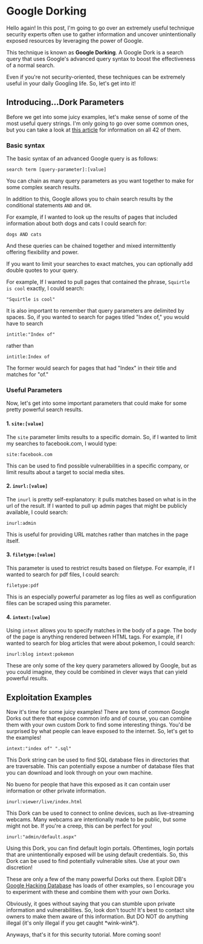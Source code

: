 # Google Dorking

Hello again! In this post, I'm going to go over an extremely
useful technique security experts often use to gather 
information and uncover unintentionally exposed resources
by leveraging the power of Google. 

This technique is known as **Google Dorking**. A Google Dork is 
a search query that uses Google's advanced query syntax to 
boost the effectiveness of a normal search.

Even if you're not security-oriented, these techniques can be
extremely useful in your daily Googling life. So, let's get
into it!

## Introducing...Dork Parameters

Before we get into some juicy examples, let's make sense
of some of the most useful query strings. I'm only going
to go over some common ones, but you can take a look
at [this article](https://ahrefs.com/blog/google-advanced-search-operators/)
for information on all 42 of them.

### Basic syntax

The basic syntax of an advanced Google query is as follows:

```
search term [query-parameter]:[value]
```

You can chain as many query parameters as you want together
to make for some complex search results.

In addition to this, Google allows you to chain search results by the
conditional statements `AND` and `OR`.

For example, if I wanted to look up the results of pages that included
information about both dogs and cats I could search for:

```
dogs AND cats
````

And these queries can be chained together and mixed intermittently
offering flexibility and power.

If you want to limit your searches to exact matches, you can optionally
add double quotes to your query.

For example, If I wanted to pull pages that contained the phrase, `Squirtle
is cool` exactly, I could search:

```
"Squirtle is cool"
```

It is also important to remember that query parameters are delimited by
spaces. So, if you wanted to search for pages titled "Index of," you would
have to search

```
intitle:"Index of"
```

rather than

```
intitle:Index of
```

The former would search for pages that had "Index" in their title
and matches for "of."

### Useful Parameters

Now, let's get into some important parameters that could make for some
pretty powerful search results.

#### 1. `site:[value]`

The `site` parameter limits results to a specific domain. So,
if I wanted to limit my searches to facebook.com, I would type:

```
site:facebook.com
```

This can be used to find possible vulnerabilities in a specific company,
or limit results about a target to social media sites.

#### 2. `inurl:[value]`

The `inurl` is pretty self-explanatory: it pulls matches based on
what is in the url of the result. If I wanted to pull up admin
pages that might be publicly available, I could search:

```
inurl:admin
```

This is useful for providing URL matches rather than matches in the
page itself.

#### 3. `filetype:[value]`

This parameter is used to restrict results based on filetype. For
example, if I wanted to search for pdf files, I could search:

```
filetype:pdf
```

This is an especially powerful parameter as log files as well as
configuration files can be scraped using this parameter.

#### 4. `intext:[value]`

Using `intext` allows you to specify matches in the body of a page.
The body of the page is anything rendered between HTML tags. For
example, if I wanted to search for blog articles that were about
pokemon, I could search:

```
inurl:blog intext:pokemon
```

These are only some of the key query parameters allowed by Google, but
as you could imagine, they could be combined in clever ways that can
yield powerful results.

## Exploitation Examples

Now it's time for some juicy examples! There are tons of common Google Dorks
out there that expose common info and of course, you can combine them with
your own custom Dork to find some interesting things. You'd be surprised by
what people can leave exposed to the internet. So, let's get to the examples!

```
intext:"index of" ".sql"
```

This Dork string can be used to find SQL database files in directories
that are traversable. This can potentially expose a number of database
files that you can download and look through on your own machine.

No bueno for people that have this exposed as it can contain user information
or other private information.

```
inurl:viewer/live/index.html
```

This Dork can be used to connect to online devices, such as live-streaming webcams. Many webcams are intentionally made to be public, but some might not be.
If you're a creep, this can be perfect for you!

```
inurl:"admin/default.aspx"
```

Using this Dork, you can find default login portals. Oftentimes, login portals
that are unintentionally exposed will be using default credentials. So, this Dork
can be used to find potentially vulnerable sites. Use at your own discretion!

These are only a few of the many powerful Dorks out there. Exploit DB's 
[Google Hacking Database](https://www.exploit-db.com/google-hacking-database)
has loads of other examples, so I encourage you to experiment with these and 
combine them with your own Dorks.

Obviously, it goes without saying that you can stumble upon private information
and vulnerabilities. So, look don't touch! It's best to contact site owners
to make them aware of this information. But DO NOT do anything illegal
(it's only illegal if you get caught \*wink-wink\*).

Anyways, that's it for this security tutorial. More coming soon!